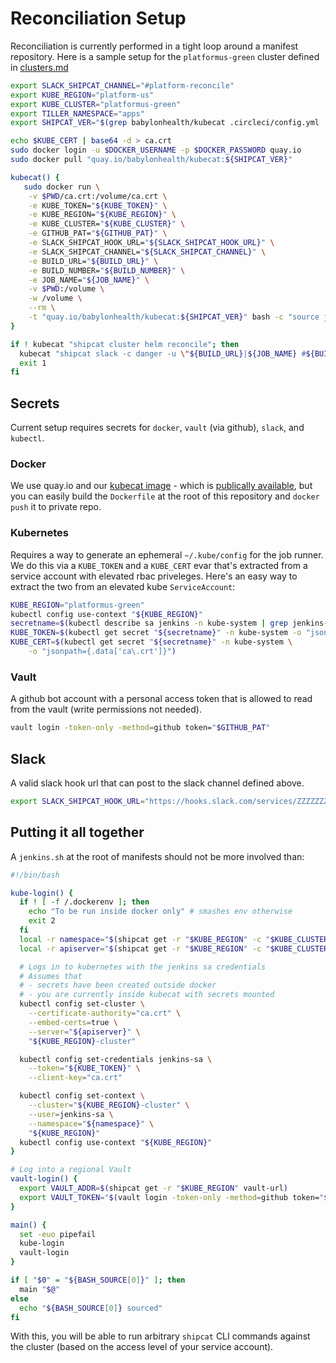 # Reconciliation Setup
Reconciliation is currently performed in a tight loop around a manifest repository. Here is a sample setup for the `platformus-green` cluster defined in [clusters.md](./clusters.md)

```bash
export SLACK_SHIPCAT_CHANNEL="#platform-reconcile"
export KUBE_REGION="platform-us"
export KUBE_CLUSTER="platformus-green"
export TILLER_NAMESPACE="apps"
export SHIPCAT_VER="$(grep babylonhealth/kubecat .circleci/config.yml | cut -d":" -f3)"

echo $KUBE_CERT | base64 -d > ca.crt
sudo docker login -u $DOCKER_USERNAME -p $DOCKER_PASSWORD quay.io
sudo docker pull "quay.io/babylonhealth/kubecat:${SHIPCAT_VER}"

kubecat() {
   sudo docker run \
    -v $PWD/ca.crt:/volume/ca.crt \
    -e KUBE_TOKEN="${KUBE_TOKEN}" \
    -e KUBE_REGION="${KUBE_REGION}" \
    -e KUBE_CLUSTER="${KUBE_CLUSTER}" \
    -e GITHUB_PAT="${GITHUB_PAT}" \
    -e SLACK_SHIPCAT_HOOK_URL="${SLACK_SHIPCAT_HOOK_URL}" \
    -e SLACK_SHIPCAT_CHANNEL="${SLACK_SHIPCAT_CHANNEL}" \
    -e BUILD_URL="${BUILD_URL}" \
    -e BUILD_NUMBER="${BUILD_NUMBER}" \
    -e JOB_NAME="${JOB_NAME}" \
    -v $PWD:/volume \
    -w /volume \
    --rm \
    -t "quay.io/babylonhealth/kubecat:${SHIPCAT_VER}" bash -c "source jenkins.sh > /dev/null; login > /dev/null; $@"
}

if ! kubecat "shipcat cluster helm reconcile"; then
  kubecat "shipcat slack -c danger -u \"${BUILD_URL}|${JOB_NAME} #${BUILD_NUMBER}\" \"helm reconciliation failed\""
  exit 1
fi
```

## Secrets
Current setup requires secrets for `docker`, `vault` (via github), `slack`, and `kubectl`.

### Docker
We use quay.io and our [kubecat image](https://github.com/Babylonpartners/shipcat/blob/master/Dockerfile) - which is [publically available](https://quay.io/repository/babylonhealth/kubecat?tab=tags), but you can easily build the `Dockerfile` at the root of this repository and `docker push` it to private repo.

### Kubernetes
Requires a way to generate an ephemeral `~/.kube/config` for the job runner. We do this via a `KUBE_TOKEN` and a `KUBE_CERT` evar that's extracted from a service account with elevated rbac priveleges. Here's an easy way to extract the two from an elevated kube `ServiceAccount`:

```bash
KUBE_REGION="platformus-green"
kubectl config use-context "${KUBE_REGION}"
secretname=$(kubectl describe sa jenkins -n kube-system | grep jenkins-token | tail -n 1 | awk '{print $2}')
KUBE_TOKEN=$(kubectl get secret "${secretname}" -n kube-system -o "jsonpath={.data.token}" | base64 -d)
KUBE_CERT=$(kubectl get secret "${secretname}" -n kube-system \
    -o "jsonpath={.data['ca\.crt']}")
```

### Vault
A github bot account with a personal access token that is allowed to read from the vault (write permissions not needed).

```bash
vault login -token-only -method=github token="$GITHUB_PAT"
```

## Slack
A valid slack hook url that can post to the slack channel defined above.

```bash
export SLACK_SHIPCAT_HOOK_URL="https://hooks.slack.com/services/ZZZZZZZZ/ZZZZZZZZZ/zzzzzzzzzzzzzzzzzzzzzzz"
```

## Putting it all together
A `jenkins.sh` at the root of manifests should not be more involved than:

```bash
#!/bin/bash

kube-login() {
  if ! [ -f /.dockerenv ]; then
    echo "To be run inside docker only" # smashes env otherwise
    exit 2
  fi
  local -r namespace="$(shipcat get -r "$KUBE_REGION" -c "$KUBE_CLUSTER" clusterinfo | jq ".namespace" -r)"
  local -r apiserver="$(shipcat get -r "$KUBE_REGION" -c "$KUBE_CLUSTER" clusterinfo | jq ".apiserver" -r)"

  # Logs in to kubernetes with the jenkins sa credentials
  # Assumes that
  # - secrets have been created outside docker
  # - you are currently inside kubecat with secrets mounted
  kubectl config set-cluster \
    --certificate-authority="ca.crt" \
    --embed-certs=true \
    --server="${apiserver}" \
    "${KUBE_REGION}-cluster"

  kubectl config set-credentials jenkins-sa \
    --token="${KUBE_TOKEN}" \
    --client-key="ca.crt"

  kubectl config set-context \
    --cluster="${KUBE_REGION}-cluster" \
    --user=jenkins-sa \
    --namespace="${namespace}" \
    "${KUBE_REGION}"
  kubectl config use-context "${KUBE_REGION}"
}

# Log into a regional Vault
vault-login() {
  export VAULT_ADDR=$(shipcat get -r "$KUBE_REGION" vault-url)
  export VAULT_TOKEN="$(vault login -token-only -method=github token="$GITHUB_PAT")"
}

main() {
  set -euo pipefail
  kube-login
  vault-login
}

if [ "$0" = "${BASH_SOURCE[0]}" ]; then
  main "$@"
else
  echo "${BASH_SOURCE[0]} sourced"
fi
```

With this, you will be able to run arbitrary `shipcat` CLI commands against the cluster (based on the access level of your service account).
